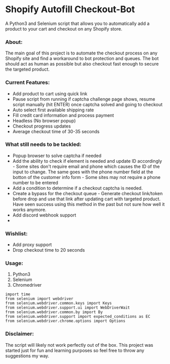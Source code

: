 # Shopify Autofill Checkout-Bot

A Python3 and Selenium script that allows you to automatically add a product to your cart and checkout on any Shopify store.

<h3>About:</h3>
The main goal of this project is to automate the checkout process on any Shopify site and find a workaround to bot protection and queues. The bot should act as human as possible but also checkout fast enough to secure the targeted product.

<h3>Current Features:</h3>
<ul>
  <li>Add product to cart using quick link</li>
  <li>Pause script from running if captcha challenge page shows, resume script manually (hit ENTER) once captcha solved and going to checkout</li>
  <li>Auto select first available shipping rate</li>
  <li>Fill credit card information and process payment</li>
  <li>Headless (No browser popup)</li>
  <li>Checkout progress updates</li>
  <li>Average checkout time of 30-35 seconds</li>
</ul>

<h3>What still needs to be tackled:</h3>
<ul>
  <li>Popup browser to solve captcha if needed</li>
  <li>Add the ability to check if element is needed and update ID accordingly - Some sites don't require email and phone which causes the ID of the input to change. The same goes with the phone number field at the botton of the customer info form - Some sites may not require a phone number to be entered</li>
  <li>Add a condition to determine if a checkout captcha is needed.</li>
  <li>Create a bypass for the checkout queue - Generate checkout link/token before drop and use that link after updating cart with targeted product. Have seen success using this method in the past but not sure how well it works anymore.</li>
  <li>Add discord webhook support<li>
</ul>

<h3>Wishlist:</h3>
<ul>
  <li>Add proxy support</li>
  <li>Drop checkout time to 20 seconds</li>
</ul>

<h3>Usage:</h3>
<ol>
  <li>Python3</li>
  <li>Selenium</li>
  <li>Chromedriver
</ol>

```
import time
from selenium import webdriver
from selenium.webdriver.common.keys import Keys
from selenium.webdriver.support.ui import WebDriverWait
from selenium.webdriver.common.by import By
from selenium.webdriver.support import expected_conditions as EC
from selenium.webdriver.chrome.options import Options
```

<h3>Disclaimer:</h3>
The script will likely not work perfectly out of the box. This project was started just for fun and learning purposes so feel free to throw any suggestions my way.
